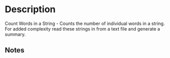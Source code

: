 # Description

Count Words in a String - Counts the number of individual words in a string. For added complexity read these strings in from a text file and generate a summary.

## Notes
